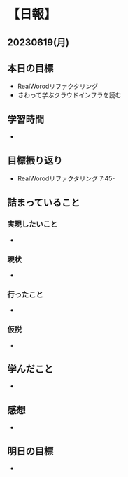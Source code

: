 # 【日報】
## 20230619(月)
## 本日の目標
- RealWorodリファクタリング
- さわって学ぶクラウドインフラを読む
## 学習時間
- 

## 目標振り返り
- RealWorodリファクタリング 7:45-

## 詰まっていること
### 実現したいこと 
- 
### 現状
- 
### 行ったこと 
- 
### 仮説
- 

## 学んだこと
- 

## 感想
- 

## 明日の目標
- 


